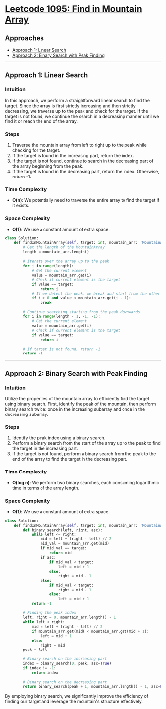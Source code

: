# [Leetcode 1095: Find in Mountain Array](https://leetcode.com/problems/find-in-mountain-array/)

## Approaches
- [Approach 1: Linear Search](#approach-1-linear-search)
- [Approach 2: Binary Search with Peak Finding](#approach-2-binary-search-with-peak-finding)

---

## Approach 1: Linear Search

### Intuition
In this approach, we perform a straightforward linear search to find the target. Since the array is first strictly increasing and then strictly decreasing, we traverse up to the peak and check for the target. If the target is not found, we continue the search in a decreasing manner until we find it or reach the end of the array.

### Steps
1. Traverse the mountain array from left to right up to the peak while checking for the target.
2. If the target is found in the increasing part, return the index.
3. If the target is not found, continue to search in the decreasing part of the array beginning from the peak.
4. If the target is found in the decreasing part, return the index. Otherwise, return -1.

### Time Complexity
- **O(n)**: We potentially need to traverse the entire array to find the target if it exists.

### Space Complexity
- **O(1)**: We use a constant amount of extra space.

```python
class Solution:
    def findInMountainArray(self, target: int, mountain_arr: 'MountainArray') -> int:
        # Get the length of the MountainArray
        length = mountain_arr.length()
        
        # Iterate over the array up to the peak
        for i in range(length):
            # Get the current element
            value = mountain_arr.get(i)
            # Check if current element is the target
            if value == target:
                return i
            # If we detect the peak, we break and start from the other side
            if i > 0 and value < mountain_arr.get(i - 1):
                break
                
        # Continue searching starting from the peak downwards
        for i in range(length - 1, -1, -1):
            # Get the current element
            value = mountain_arr.get(i)
            # Check if current element is the target
            if value == target:
                return i
        
        # If target is not found, return -1
        return -1
```

---

## Approach 2: Binary Search with Peak Finding

### Intuition
Utilize the properties of the mountain array to efficiently find the target using binary search. First, identify the peak of the mountain, then perform binary search twice: once in the increasing subarray and once in the decreasing subarray.

### Steps
1. Identify the peak index using a binary search.
2. Perform a binary search from the start of the array up to the peak to find the target in the increasing part.
3. If the target is not found, perform a binary search from the peak to the end of the array to find the target in the decreasing part.

### Time Complexity
- **O(log n)**: We perform two binary searches, each consuming logarithmic time in terms of the array length.

### Space Complexity
- **O(1)**: We use a constant amount of extra space.

```python
class Solution:
    def findInMountainArray(self, target: int, mountain_arr: 'MountainArray') -> int:
        def binary_search(left, right, asc):
            while left <= right:
                mid = left + (right - left) // 2
                mid_val = mountain_arr.get(mid)
                if mid_val == target:
                    return mid
                if asc:
                    if mid_val < target:
                        left = mid + 1
                    else:
                        right = mid - 1
                else:
                    if mid_val < target:
                        right = mid - 1
                    else:
                        left = mid + 1
            return -1
        
        # Finding the peak index
        left, right = 0, mountain_arr.length() - 1
        while left < right:
            mid = left + (right - left) // 2
            if mountain_arr.get(mid) < mountain_arr.get(mid + 1):
                left = mid + 1
            else:
                right = mid
        peak = left
        
        # Binary search on the increasing part
        index = binary_search(0, peak, asc=True)
        if index != -1:
            return index
        
        # Binary search on the decreasing part
        return binary_search(peak + 1, mountain_arr.length() - 1, asc=False)
```

By employing binary search, we significantly improve the efficiency of finding our target and leverage the mountain's structure effectively.

